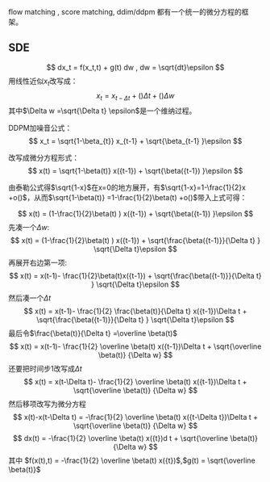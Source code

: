 flow matching , score matching,  ddim/ddpm 都有一个统一的微分方程的框架。 

## SDE


$$
dx_t = f(x_t,t) + g(t) dw , dw = \sqrt{dt}\epsilon
$$
用线性近似$x_t$改写成：
$$
x_t = x_{t-\Delta t} + () \Delta t + () \Delta w
$$
其中$\Delta w =\sqrt{\Delta t} \epsilon$是一个维纳过程。 

DDPM加噪音公式：
$$
x_t = \sqrt{1-\beta_{t}} x_{t-1} + \sqrt{\beta_{t-1} }\epsilon
$$

改写成微分方程形式：
$$
x(t) =  \sqrt{1-\beta(t)}  x({t-1}) + \sqrt{\beta({t-1}) }\epsilon
$$

由泰勒公式得$\sqrt{1-x}$在x=0的地方展开，有$\sqrt{1-x}=1-\frac{1}{2}x +o()$，从而$\sqrt{1-\beta(t)}  =1-\frac{1}{2}\beta(t) +o()$带入上式可得：

$$
x(t) = (1-\frac{1}{2}\beta(t) ) x({t-1}) + \sqrt{\beta({t-1}) }\epsilon
$$
先凑一个$\Delta w$:
$$
x(t) = (1-\frac{1}{2}\beta(t) ) x({t-1}) + \sqrt{\frac{\beta({t-1)}}{\Delta t} } \sqrt{\Delta t}\epsilon
$$
再展开右边第一项:
$$
x(t) = x(t-1)-   \frac{1}{2}\beta(t)x({t-1})   + \sqrt{\frac{\beta({t-1)}}{\Delta t} } \sqrt{\Delta t}\epsilon
$$
然后凑一个$\Delta t$
$$
x(t) = x(t-1)-   \frac{1}{2} \frac{\beta(t)}{\Delta t} x({t-1})\Delta t   + \sqrt{\frac{\beta({t-1)}}{\Delta t} } \sqrt{\Delta t}\epsilon
$$
最后令$\frac{\beta(t)}{\Delta t} =\overline \beta(t)$
$$
x(t) = x(t-1)-   \frac{1}{2} \overline \beta(t) x({t-1})\Delta t   + \sqrt{\overline \beta(t)} {\Delta w}
$$
还要把时间步1改写成$\Delta t$
$$
x(t) = x(t-\Delta t)-   \frac{1}{2} \overline \beta(t) x({t-1})\Delta t   + \sqrt{\overline \beta(t)} {\Delta w}
$$
然后移项改写为微分方程
$$
x(t)-x(t-\Delta t) = -\frac{1}{2} \overline \beta(t) x({t-\Delta t})\Delta t   + \sqrt{\overline \beta(t)} {\Delta w}
$$
$$
dx(t) = -\frac{1}{2} \overline \beta(t) x({t})d t   + \sqrt{\overline \beta(t)} {\Delta w}
$$
其中 $f(x(t),t) = -\frac{1}{2} \overline \beta(t) x({t})$,$g(t) =  \sqrt{\overline \beta(t)}$

